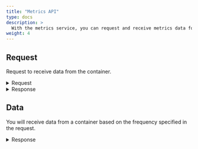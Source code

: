 ```yaml
---
title: "Metrics API"
type: docs
description: >
  With the metrics service, you can request and receive metrics data for specific containers.
weight: 4
---
```


## **Request**
Request to receive data from the container.

<details>
  <summary>Request</summary>

**Hono Command:** `command//<name>:<namespace>:edge:containers/req//request`

**Ditto Message:**

> | Name | Value | Description |
> | - | - | - |
> | topic | `<name>/<namespace>/things/live/messages/request` | Information about the affected Thing and the type of operation |
> | path | `/features/Metrics/inbox/messages/request` | A path that references a part of a Thing which is affected by this message |
> | **Headers** | | Additional headers |
> | response-required | true/false | If response required |
> | content-type | `application/json` | The content type |
> | correlation-id | container UUID | The container UUID |
> | **Value** | | |
> | frequency | | Duration of how often the metrics data to be published |
> | ***filter*** | | Filter defines the type of metric data to be reported |
> | id | | An array of identifiers whose metric data to be reported, supported are: cpu.utilization, memory.utilization, memory.total, memory.used, io.readBytes, io.writeBytes, net.readBytes, net.writeBytes, pids |
> | originator | | The originator for whose metric data to be reported |

<br>

**Example** : In this example, you can request metrics data with a specified filter and frequency.

**Topic:** `command//edge:device/req//request`
```json
{
	"topic":"edge/device/things/live/messages/request",
	"headers":{
		"response-required":true,
		"content-type":"application/json",
		"correlation-id":"<UUID>"
	},
	"path":"/features/Metrics/inbox/messages/request",
	"value":{
		"filter":[
			{
				"id":null,
				"originator":"SYSTEM"
			}
		],
		"frequency":"2s"
	}
}
```
</details>

<details>
  <summary>Response</summary>

**Hono Command** : `command//<name>:<namespace>:edge:containers/res//request`

**Ditto Message:**

> | Name | Value | Description |
> | - | - | - |
> | topic | `<name>/<namespace>/things/live/messages/request` | Information about the affected Thing and the type of operation |
> | path | `/features/Metrics/outbox/messages/request` | A path that references a part of a Thing which is affected by this message |
> | **Headers** | | Additional headers |
> | content-type | `application/json` | The content type |
> | correlation-id | \<UUID\> | The same correlation id as the sent request message |
> | **Status** | | Status of the operation request metrics data |

<br>

**Example** : The response of the request metrics data operation.

**Topic:** `command//edge:device/res//request``
```json
{
	"topic":"edge/device/things/live/messages/request",
	"headers":{
		"content-type":"application/json",
		"correlation-id":"<UUID>"
	},
	"path":"/features/Metrics/outbox/messages/request",
	"status": 204
}
```
</details>

## **Data**
You will receive data from a container based on the frequency specified in the request.

<details>
  <summary>Response</summary>

**Hono Command** : `command//<name>:<namespace>:edge:containers/res//data`

**Ditto Message:**

> | Name | Value | Description |
> | - | - | - |
> | topic | `<name>/<namespace>/things/live/messages/data` | Information about the affected Thing and the type of operation |
> | path | `/features/Metrics/outbox/messages/data` | A path that references a part of a Thing which is affected by this message |
> | **Headers** | | Additional headers |
> | content-type | `application/json` | The content type |
> | **Value** | | The value of the received data from the container in json format |
> | timestamp | | The timestamp in ms when this measure data is published |
> | ***shapshot*** | | All the measurements collected per originator |
> | originator | | The originator for whose metric data to be reported |
> | **measurements** | | An array of measurements identifier and value for originator |
> | id | | The identifier whose metric data to be reported, supported are: cpu.utilization, memory.utilization, memory.total, memory.used, io.readBytes, io.writeBytes, net.readBytes, net.writeBytes, pids |
> | value | | The measured value per metric ID |

<br>

**Example** : The received data from the container.

**Topic:** `command//edge:device/res//data``
```json
{
	"topic":"edge/device/things/live/messages/data",
	"headers":{
		"content-type":"application/json",
	},
	"path":"/features/Metrics/outbox/messages/data",
	"value":{
		"snapshot":[
			{
				"originator":"Container:test",
				"measurements":[
					{
						"id":"memory.total",
						"value":10371616768
					},
					{
						"id":"memory.used",
						"value":1396736
					},
					{
						"id":"memory.utilization",
						"value":0.01346690714903206
					},
					{
						"id":"net.readBytes",
						"value":180
					},
					{
						"id":"net.writeBytes",
						"value":0
					},
					{
						"id":"pids",
						"value":6
					}
				]
			},
			{
				"originator":"Container:test2",
				"measurements":[
					{
						"id":"cpu.utilization",
						"value":8.751566666666667
					},
					{
						"id":"memory.total",
						"value":10371616768
					},
					{
						"id":"memory.used",
						"value":4759552
					},
					{
						"id":"memory.utilization",
						"value":0.04589016453717083
					},
					{
						"id":"io.readBytes",
						"value":0
					},
					{
						"id":"io.writeBytes",
						"value":4096
					},
					{
						"id":"net.readBytes",
						"value":610
					},
					{
						"id":"net.writeBytes",
						"value":202
					},
					{
						"id":"pids",
						"value":14
					}
				]
			}
		],
		"timestamp":1234567890
	}
}
```
</details>
